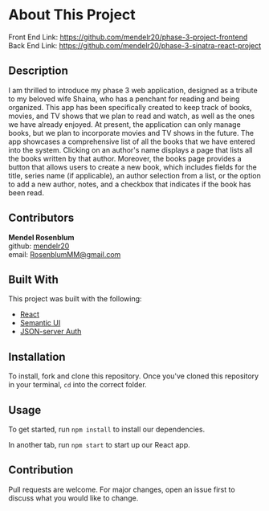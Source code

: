 # About This Project

Front End Link: https://github.com/mendelr20/phase-3-project-frontend
Back End Link: https://github.com/mendelr20/phase-3-sinatra-react-project
## Description
I am thrilled to introduce my phase 3 web application, designed as a tribute to my beloved wife Shaina, who has a penchant for reading and being organized. This app has been specifically created to keep track of books, movies, and TV shows that we plan to read and watch, as well as the ones we have already enjoyed. At present, the application can only manage books, but we plan to incorporate movies and TV shows in the future. The app showcases a comprehensive list of all the books that we have entered into the system. Clicking on an author's name displays a page that lists all the books written by that author. Moreover, the books page provides a button that allows users to create a new book, which includes fields for the title, series name (if applicable), an author selection from a list, or the option to add a new author, notes, and a checkbox that indicates if the book has been read.
<br />

## Contributors
**Mendel Rosenblum**
<br />
github: [mendelr20](https://github.com/mendelr20)
<br />
email: RosenblumMM@gmail.com

## Built With
This project was built with the following:
- [React](https://reactjs.org/)
- [Semantic UI](https://react.semantic-ui.com/) 
- [JSON-server Auth](https://www.npmjs.com/package/json-server-auth)

## Installation

To install, fork and clone this repository. Once you've cloned this repository in your terminal, ```cd``` into the correct folder.

## Usage

To get started, run ```npm install``` to install our dependencies.

In another tab, run ```npm start``` to start up our React app.

## Contribution

Pull requests are welcome. For major changes, open an issue first to discuss what you would like to change. 



